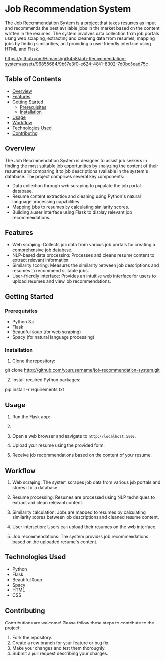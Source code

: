 # Job Recommendation System

The Job Recommendation System is a project that takes resumes as input and recommends the best available jobs in the market based on the content written in the resumes. The system involves data collection from job portals using web scraping, extracting and cleaning data from resumes, mapping jobs by finding similarities, and providing a user-friendly interface using HTML and Flask.





https://github.com/Himanshgit5458/Job-Recommendation-system/assets/96855684/9b67e3f0-e624-4841-8302-7d0bd8ead75c



## Table of Contents

- [Overview](#overview)
- [Features](#features)
- [Getting Started](#getting-started)
  - [Prerequisites](#prerequisites)
  - [Installation](#installation)
- [Usage](#usage)
- [Workflow](#workflow)
- [Technologies Used](#technologies-used)
- [Contributing](#contributing)

## Overview

The Job Recommendation System is designed to assist job seekers in finding the most suitable job opportunities by analyzing the content of their resumes and comparing it to job descriptions available in the system's database. The project comprises several key components:

- Data collection through web scraping to populate the job portal database.
- Resume content extraction and cleaning using Python's natural language processing capabilities.
- Mapping jobs to resumes by calculating similarity scores.
- Building a user interface using Flask to display relevant job recommendations.

## Features

- Web scraping: Collects job data from various job portals for creating a comprehensive job database.
- NLP-based data processing: Processes and cleans resume content to extract relevant information.
- Similarity scoring: Measures the similarity between job descriptions and resumes to recommend suitable jobs.
- User-friendly interface: Provides an intuitive web interface for users to upload resumes and view job recommendations.

## Getting Started

### Prerequisites

- Python 3.x
- Flask
- Beautiful Soup (for web scraping)
- Spacy (for natural language processing)

### Installation

1. Clone the repository:
   
git clone https://github.com/yourusername/job-recommendation-system.git

2. Install required Python packages:

pip install -r requirements.txt

## Usage

1. Run the Flask app:
2. 
2. Open a web browser and navigate to `http://localhost:5000`.

3. Upload your resume using the provided form.

4. Receive job recommendations based on the content of your resume.

## Workflow

1. Web scraping: The system scrapes job data from various job portals and stores it in a database.

2. Resume processing: Resumes are processed using NLP techniques to extract and clean relevant content.

3. Similarity calculation: Jobs are mapped to resumes by calculating similarity scores between job descriptions and cleaned resume content.

4. User interaction: Users can upload their resumes on the web interface.

5. Job recommendations: The system provides job recommendations based on the uploaded resume's content.

## Technologies Used

- Python
- Flask
- Beautiful Soup
- Spacy
- HTML
- CSS

## Contributing

Contributions are welcome! Please follow these steps to contribute to the project:

1. Fork the repository.
2. Create a new branch for your feature or bug fix.
3. Make your changes and test them thoroughly.
4. Submit a pull request describing your changes.





